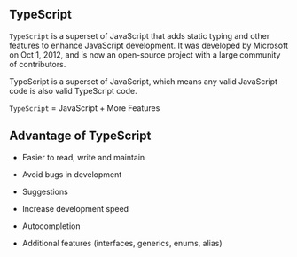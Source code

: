 ## TypeScript

`TypeScript` is a superset of JavaScript that adds static typing and other features to enhance JavaScript development. It was developed by Microsoft on Oct 1, 2012, and is now an open-source project with a large community of contributors.

TypeScript is a superset of JavaScript, which means any valid JavaScript code is also valid TypeScript code.

`TypeScript` = JavaScript + More Features

## Advantage of TypeScript

- Easier to read, write and maintain

- Avoid bugs in development

- Suggestions

- Increase development speed

- Autocompletion

- Additional features (interfaces, generics, enums, alias)